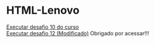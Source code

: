 # HTML-Lenovo
<a href="https://tiagohbs.github.io/HTML-Lenovo/ex021/android.html" target="_blank"> Executar desafio 10 do curso </a><br>
<a href="https://tiagohbs.github.io/HTML-Lenovo/d012" target="_blank"> Executar desafio 12 (Modificado)</a> 
Obrigado por acessar!!!